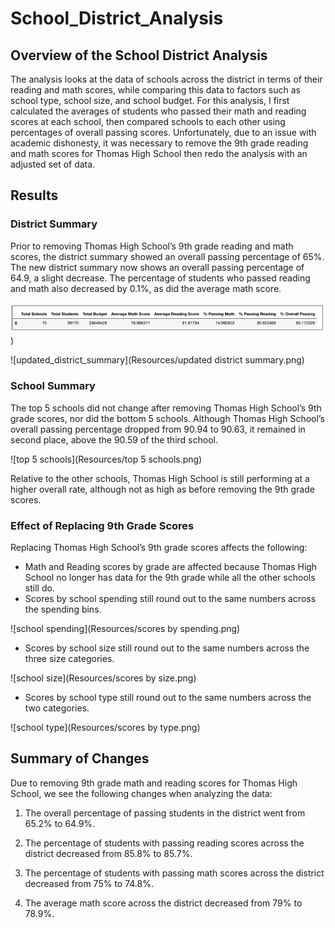 # School_District_Analysis
## Overview of the School District Analysis
The analysis looks at the data of schools across the district in terms of their reading and math scores, while comparing this data to factors such as school type, school size, and school budget. For this analysis, I first calculated the averages of students who passed their math and reading scores at each school, then compared schools to each other using percentages of overall passing scores. Unfortunately, due to an issue with academic dishonesty, it was necessary to remove the 9th grade reading and math scores for Thomas High School then redo the analysis with an adjusted set of data. 

## Results

### District Summary
Prior to removing Thomas High School’s 9th grade reading and math scores, the district summary showed an overall passing percentage of 65%. The new district summary now shows an overall passing percentage of 64.9, a slight decrease. The percentage of students who passed reading and math also decreased by 0.1%, as did the average math score. 

![Resources/original district summary.png](https://github.com/noorsami12/School_District_Analysis/blob/01fa48d4507f20a88397dfb13e1194f70b99887a/Resources/original%20district%20summary.png))

![updated_district_summary](Resources/updated district summary.png)

### School Summary
The top 5 schools did not change after removing Thomas High School’s 9th grade scores, nor did the bottom 5 schools. Although Thomas High School’s overall passing percentage dropped from 90.94 to 90.63, it remained in second place, above the 90.59 of the third school. 

![top 5 schools](Resources/top 5 schools.png)

Relative to the other schools, Thomas High School is still performing at a higher overall rate, although not as high as before removing the 9th grade scores. 

### Effect of Replacing 9th Grade Scores
Replacing Thomas High School’s 9th grade scores affects the following:
- Math and Reading scores by grade are affected because Thomas High School no longer has data for the 9th grade while all the other schools still do. 
- Scores by school spending still round out to the same numbers across the spending bins.

![school spending](Resources/scores by spending.png)

- Scores by school size still round out to the same numbers across the three size categories. 

![school size](Resources/scores by size.png)

- Scores by school type still round out to the same numbers across the two categories. 

![school type](Resources/scores by type.png)

## Summary of Changes
Due to removing 9th grade math and reading scores for Thomas High School, we see the following changes when analyzing the data: 

1. The overall percentage of passing students in the district went from 65.2% to 64.9%.

2. The percentage of students with passing reading scores across the district decreased from 85.8% to 85.7%.

3. The percentage of students with passing math scores across the district decreased from 75% to 74.8%. 

4. The average math score across the district decreased from 79% to 78.9%.
